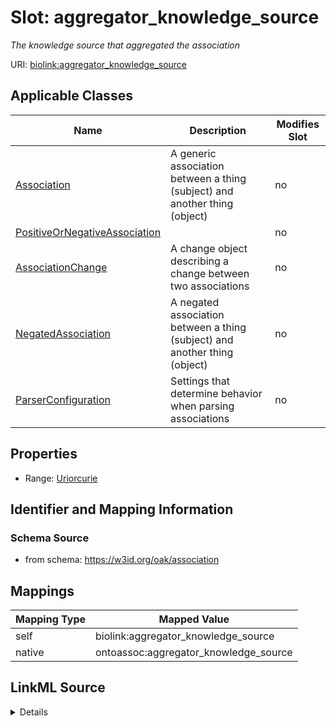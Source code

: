 

# Slot: aggregator_knowledge_source


_The knowledge source that aggregated the association_





URI: [biolink:aggregator_knowledge_source](https://w3id.org/biolink/vocab/aggregator_knowledge_source)



<!-- no inheritance hierarchy -->





## Applicable Classes

| Name | Description | Modifies Slot |
| --- | --- | --- |
| [Association](Association.md) | A generic association between a thing (subject) and another thing (object) |  no  |
| [PositiveOrNegativeAssociation](PositiveOrNegativeAssociation.md) |  |  no  |
| [AssociationChange](AssociationChange.md) | A change object describing a change between two associations |  no  |
| [NegatedAssociation](NegatedAssociation.md) | A negated association between a thing (subject) and another thing (object) |  no  |
| [ParserConfiguration](ParserConfiguration.md) | Settings that determine behavior when parsing associations |  no  |







## Properties

* Range: [Uriorcurie](Uriorcurie.md)





## Identifier and Mapping Information







### Schema Source


* from schema: https://w3id.org/oak/association




## Mappings

| Mapping Type | Mapped Value |
| ---  | ---  |
| self | biolink:aggregator_knowledge_source |
| native | ontoassoc:aggregator_knowledge_source |




## LinkML Source

<details>
```yaml
name: aggregator_knowledge_source
description: The knowledge source that aggregated the association
from_schema: https://w3id.org/oak/association
rank: 1000
slot_uri: biolink:aggregator_knowledge_source
alias: aggregator_knowledge_source
domain_of:
- PositiveOrNegativeAssociation
- ParserConfiguration
- AssociationChange
range: uriorcurie

```
</details>